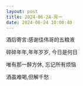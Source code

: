 ```yaml
---
layout: post
title: 2024-06-24-周一
date: 2024-06-24 10:00:40
---
```






酒后寄言:感谢佳伟哥的五粮液

碎碎年年,年年岁岁, 今日是何日

唯有那一醉方休, 忘记所有烦恼

酒虽难喝,但解千愁